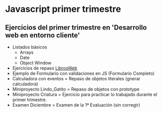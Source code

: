 # Javascript primer trimestre
## Ejercicios del primer trimestre en 'Desarrollo web en entorno cliente'

* Listados básicos
	* Arrays
	* Date 
	* Object Window
* Ejercicios de repaso [LibrosWeb](http://librosweb.es/libro/javascript/)
* Ejemplo de Formulario con validaciones en JS (Formulario Completo)
* Calculadora con eventos = Repaso de objetos literales (gnerar calculadora)
* Miniproyecto Lindo_Gatito = Repaso de objetos con prototype
* Miniproyecto Criatura = Ejercicio para practicar lo trabajado durante el primer trimestre.
* Examen Diciembre = Examen de la 1ª Evaluación (sin corregir)
